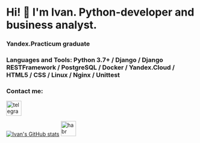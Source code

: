 # Hi! 👋 I'm Ivan. Python-developer and business analyst.

### Yandex.Practicum graduate

### Languages and Tools: Python 3.7+ / Django / Django RESTFramework / PostgreSQL / Docker / Yandex.Cloud / HTML5 / CSS / Linux / Nginx / Unittest

### Contact me:
[<img src='https://cdn.jsdelivr.net/npm/simple-icons@3.0.1/icons/telegram.svg' alt='telegram' height='40'>](http://t-do.ru/banes31)

[![Ivan's GitHub stats](https://github-readme-stats.vercel.app/api?username=Banes31)](https://github.com/Banes31/github-readme-stats)
[<img src='https://cdn.jsdelivr.net/npm/simple-icons@3.0.1/icons/habr.svg' alt='habr' height='40'>](https://career.habr.com/banes31)
